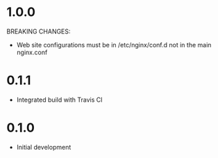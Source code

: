 # 1.0.0

BREAKING CHANGES:
- Web site configurations must be in /etc/nginx/conf.d not in the main nginx.conf

# 0.1.1

- Integrated build with Travis CI

# 0.1.0

- Initial development
